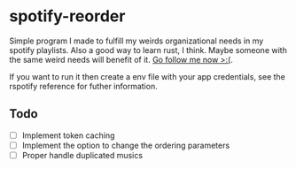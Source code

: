 # spotify-reorder
Simple program I made to fulfill my weirds organizational needs in my spotify playlists.
Also a good way to learn rust, I think. Maybe someone with the same weird needs will benefit
of it. [Go follow me now >:(](https://open.spotify.com/user/315j3afyl5qddhiolfjyrwsv3wna).

If you want to run it then create a env file with your app credentials, see the rspotify
reference for futher information.
## Todo
- [ ] Implement token caching
- [ ] Implement the option to change the ordering parameters
- [ ] Proper handle duplicated musics
